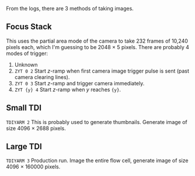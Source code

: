From the logs, there are 3 methods of taking images.

## Focus Stack
This uses the partial area mode of the camera to take 232 frames of 10,240 pixels each, which I'm guessing to be 2048 × 5 pixels. There are probably 4 modes of trigger:

1. Unknown
2. `ZYT 0 2` Start $z$-ramp when first camera image trigger pulse is sent (past camera clearing lines).
3. `ZYT 0 3` Start $z$-ramp and trigger camera immediately.
4. `ZYT {y} 4` Start $z$-ramp when $y$ reaches `{y}`.

## Small TDI
`TDIYARM 2` This is probably used to generate thumbnails. Generate image of size 4096 × 2688 pixels.

## Large TDI
`TDIYARM 3` Production run. Image the entire flow cell, generate image of size 4096 × 160000 pixels. 